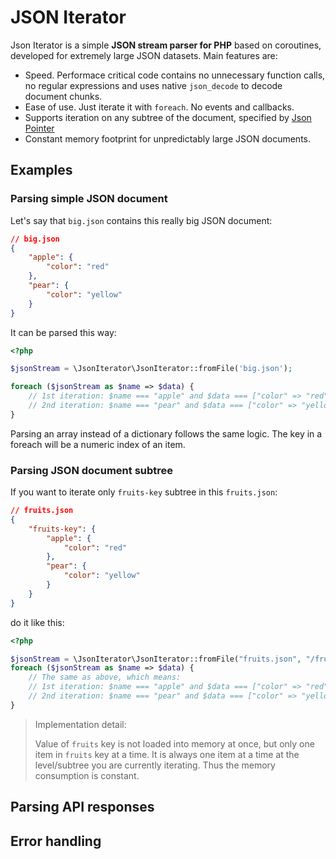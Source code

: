 # JSON Iterator

Json Iterator is a simple **JSON stream parser for PHP** based on coroutines,
developed for extremely large JSON datasets. Main features are:
- Speed. Performace critical code contains no unnecessary function calls, no regular expressions
and uses native `json_decode` to decode document chunks.
- Ease of use. Just iterate it with `foreach`. No events and callbacks.
- Supports iteration on any subtree of the document, specified by [Json Pointer](https://tools.ietf.org/html/rfc6901)
- Constant memory footprint for unpredictably large JSON documents.

## Examples
### Parsing simple JSON document
Let's say that `big.json` contains this really big JSON document:
```json
// big.json
{
    "apple": {
        "color": "red"
    },
    "pear": {
        "color": "yellow"
    }
}
``` 
It can be parsed this way:
```php
<?php

$jsonStream = \JsonIterator\JsonIterator::fromFile('big.json');

foreach ($jsonStream as $name => $data) {
    // 1st iteration: $name === "apple" and $data === ["color" => "red"]
    // 2nd iteration: $name === "pear" and $data === ["color" => "yellow"]
}
```

Parsing an array instead of a dictionary follows the same logic.
The key in a foreach will be a numeric index of an item.

### Parsing JSON document subtree
If you want to iterate only `fruits-key` subtree in this `fruits.json`:
```json
// fruits.json
{
    "fruits-key": {
        "apple": {
            "color": "red"
        },
        "pear": {
            "color": "yellow"
        }
    }
}
```
do it like this:
```php
<?php

$jsonStream = \JsonIterator\JsonIterator::fromFile("fruits.json", "/fruits-key" /* <- Json Pointer */);
foreach ($jsonStream as $name => $data) {
    // The same as above, which means:
    // 1st iteration: $name === "apple" and $data === ["color" => "red"]
    // 2nd iteration: $name === "pear" and $data === ["color" => "yellow"]
}
```

> Implementation detail:
>
> Value of `fruits` key is not loaded into memory at once, but only one item in
> `fruits` key at a time. It is always one item at a time at the level/subtree
> you are currently iterating. Thus the memory consumption is constant.  
## Parsing API responses

## Error handling
